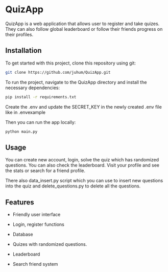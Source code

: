 # QuizApp

QuizApp is a web application that allows user to register and take quizes. They can also follow global leaderboard or follow their friends progress on their profiles.


## Installation
To get started with this project, clone this repository using git:

```bash
git clone https://github.com/juhum/QuizApp.git
```

To run the project, navigate to the QuizApp directory and install the necessary dependencies:

```bash
pip install -r requirements.txt
```

Create the .env and update the SECRET_KEY in the newly created .env file like in .envexample


Then you can run the app locally:

```bash
python main.py
```

## Usage

You can create new account, login, solve the quiz which has randomized questions. You can also check the leaderboard. Visit your profile and see the stats or search for a friend profile.


There also data_insert.py script which you can use to insert new questions into the quiz and delete_questions.py to delete all the questions.

## Features

- Friendly user interface

- Login, register functions

- Database

- Quizes with randomized questions.

- Leaderboard

- Search friend system


